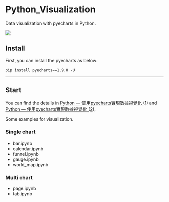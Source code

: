 # Python_Visualization
Data visualization with pyecharts in Python.

[![](https://img.shields.io/badge/Python-3.x-blue)](README.md)

## Install
First, you can install the pyecharts as below:
```shell
pip install pyecharts==1.9.0 -U
```
---
## Start
You can find the details in [Python — 使用pyecharts實現數據視覺化 (1)](https://cde566.medium.com/python-%E4%BD%BF%E7%94%A8pyecharts%E5%AF%A6%E7%8F%BE%E6%95%B8%E6%93%9A%E8%A6%96%E8%A6%BA%E5%8C%96-1-4d9a0923d81) and
[Python — 使用pyecharts實現數據視覺化 (2)](https://cde566.medium.com/python-%E4%BD%BF%E7%94%A8pyecharts%E5%AF%A6%E7%8F%BE%E6%95%B8%E6%93%9A%E8%A6%96%E8%A6%BA%E5%8C%96-2-4f1076e6ea49).

Some examples for visualization.
### Single chart
* bar.ipynb
* calendar.ipynb
* funnel.ipynb
* gauge.ipynb
* world_map.ipynb

### Multi chart
* page.ipynb
* tab.ipynb

